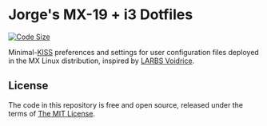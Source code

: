 # Jorge's MX-19 + i3 Dotfiles

[![Code Size](https://img.shields.io/github/languages/code-size/jaflonu/dotfiles?style=popout-square)](https://github.com/jaflonu/dotfiles/archive/master.zip "Code Size")

Minimal-[KISS](https://en.wikipedia.org/wiki/KISS_principle) preferences and settings for user configuration files deployed in the MX Linux distribution, inspired by [LARBS Voidrice](https://github.com/LukeSmithxyz/voidrice).


## License

The code in this repository is free and open source, released under the terms of [The MIT License](https://mit-license.org).
